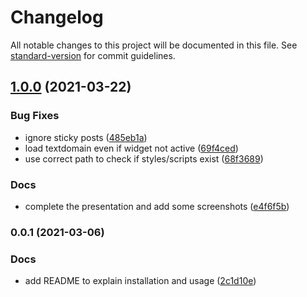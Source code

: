 # Changelog

All notable changes to this project will be documented in this file. See [standard-version](https://github.com/conventional-changelog/standard-version) for commit guidelines.

## [1.0.0](https://github.com/armandphilippot/latest-updated-posts-widget/compare/v0.0.1...v1.0.0) (2021-03-22)


### Bug Fixes

* ignore sticky posts ([485eb1a](https://github.com/armandphilippot/latest-updated-posts-widget/commit/485eb1a762db561f0fa0fe95c51cac41ab176f30))
* load textdomain even if widget not active ([69f4ced](https://github.com/armandphilippot/latest-updated-posts-widget/commit/69f4ced7d8cb1318aa9a4f4ef15e8a7ab117cdd6))
* use correct path to check if styles/scripts exist ([68f3689](https://github.com/armandphilippot/latest-updated-posts-widget/commit/68f368941c42e7e4395e80d294fd3f6a57b9dc95))


### Docs

* complete the presentation and add some screenshots ([e4f6f5b](https://github.com/armandphilippot/latest-updated-posts-widget/commit/e4f6f5bf5f7357b0cf2ccf4ea86c4103cf8579fb))

### 0.0.1 (2021-03-06)


### Docs

* add README to explain installation and usage ([2c1d10e](https://github.com/armandphilippot/latest-updated-posts-widget/commit/2c1d10e42286dc966b1abb7802647a5c6391aa6f))
